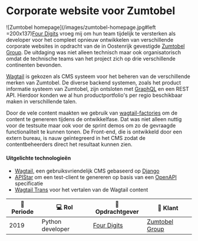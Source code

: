 # Corporate website voor Zumtobel

![Zumtobel homepage](/images/zumtobel-homepage.jpg#left =200x137)[Four Digits](https://www.fourdigits.nl/) vroeg mij om hun team tijdelijk te versterken als developer voor het compleet opnieuw ontwikkelen van verschillende corporate websites in opdracht van de in Oostenrijk gevestigde [Zumtobel Group](http://z.lighting). De uitdaging was niet alleen technisch maar ook organisatorisch omdat de technische teams van het project zich op drie verschillende continenten bevonden.


[Wagtail](https://wagtail.io/) is gekozen als CMS systeem voor het beheren van de verschillende merken van Zumtobel. De diverse backend systemen, zoals het product informatie systeem van Zumtobel, zijn ontsloten met [GraphQL](https://graphql.org/) en een REST API. Hierdoor konden we al hun productportfolio's per regio beschikbaar maken in verschillende talen.


Door de vele content maakten we gebruik van [wagtail-factories](https://github.com/mvantellingen/wagtail-factories) om de content te genereren tijdens de ontwikkelfase. Dat was niet alleen nuttig voor de testsuite maar ook voor de sprint demos om zo de gevraagde functionaliteit te kunnen tonen. De Front-end, die is ontwikkeld door een extern bureau, is nauw geïntegreerd in het CMS zodat de contentbeheerders direct het resultaat kunnen zien.


#### Uitgelichte technologieën
- [Wagtail](https://wagtail.io/), een gebruiksvriendelijk CMS gebaseerd op [Django](https://www.djangoproject.com/)
- [APIStar](https://github.com/encode/apistar) om een test-client te genereren op basis van een [OpenAPI](https://swagger.io/specification/) specificatie
- [Wagtail Trans](https://github.com/wagtail/wagtailtrans) voor het vertalen van de Wagtail content

| :calendar: Periode  | :computer: Rol | :office: Opdrachtgever                   | :man: Klant               |
| ------------------  | ---------------------- | ---------------------------------------- | ----------------------------------------|
| 2019                | Python developer       | [Four Digits](https://www.fourdigits.nl) | [Zumtobel Group](https://z.lighting)    |

